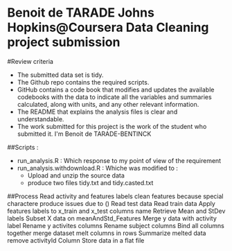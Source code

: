Benoit de TARADE
Johns Hopkins@Coursera Data Cleaning project submission
=======================================================


#Review criteria
- The submitted data set is tidy.
- The Github repo contains the required scripts.
- GitHub contains a code book that modifies and updates the available codebooks with the data to indicate all the variables and summaries calculated, along with units, and any other relevant information.
- The README that explains the analysis files is clear and understandable.
- The work submitted for this project is the work of the student who submitted it. I'm Benoit de TARADE-BENTINCK

##Scripts :
- run_analysis.R : Which response to my point of view of the requirement
- run_analysis.withdownload.R : Whiche was modified to :
	- Upload and unzip the source data
	- produce two files tidy.txt and tidy.casted.txt

##Process
	Read activity and features labels
	clean features because special charactere produce issues due to ()
	Read test data
	Read train data
	Apply features labels to x_train and x_test columns name
	Retrieve Mean and StDev labels
	Subset X data on meanAndStd_Features
	Merge y data with activity label
	Rename y activites columns
	Rename subject columns
	Bind all columns together
	merge dataset
	melt columns in rows
	Summarize melted data
	remove activityId Column
	Store data in a flat file


